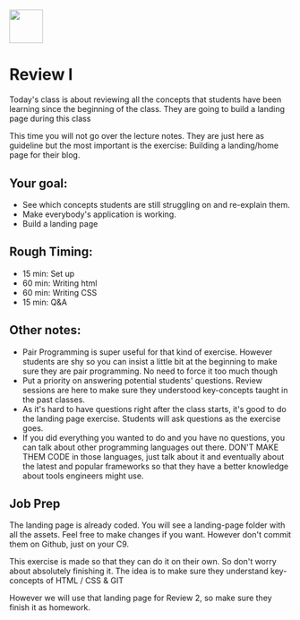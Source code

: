 # <img src="https://cloud.githubusercontent.com/assets/8397980/19818474/bd21af4c-9d04-11e6-8df6-1ed154718dce.png" height="60">

# Review I
Today's class is about reviewing all the concepts that students have been learning since the beginning of the class. They are going to build a landing page during this class

This time you will not go over the lecture notes. They are just here as guideline but the most important is the exercise: Building a landing/home page for their blog.

## Your goal:
* See which concepts students are still struggling on and re-explain them.
* Make everybody's application is working.
* Build a landing page

## Rough Timing:
* 15 min: Set up
* 60 min: Writing html
* 60 min: Writing CSS
* 15 min: Q&A

## Other notes:

* Pair Programming is super useful for that kind of exercise. However students are shy so you can insist a little bit at the beginning to make sure they are pair programming. No need to force it too much though
* Put a priority on answering potential students' questions. Review sessions are here to make sure they understood key-concepts taught in the past classes.
* As it's hard to have questions right after the class starts, it's good to do the landing page exercise. Students will ask questions as the exercise goes.
* If you did everything you wanted to do and you have no questions, you can talk about other programming languages out there. DON'T MAKE THEM CODE in those languages, just talk about it and eventually about the latest and popular frameworks so that they have a better knowledge about tools engineers might use.

## Job Prep

The landing page is already coded. You will see a landing-page folder with all the assets. Feel free to make changes if you want. However don't commit them on Github, just on your C9.

This exercise is made so that they can do it on their own. So don't worry about absolutely finishing it. The idea is to make sure they understand key-concepts of HTML / CSS & GIT

However we will use that landing page for Review 2, so make sure they finish it as homework.
